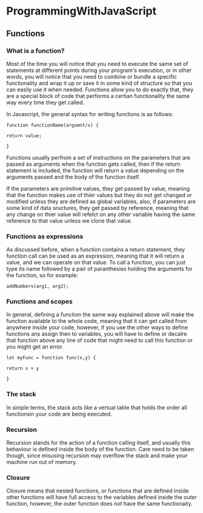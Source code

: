 # ProgrammingWithJavaScript

## Functions

### What is a function?

Most of the time you will notice that you need to execute the same set of statements at different points during your program's execution, or in other words, you will notice that you need to combine or bundle a specific functionality and wrap it up or save it in some kind of structure so that you can easily use it when needed. Functions allow you to do exactly that, they are a special block of code that performs a certian functionality the same way every time they get called.

In Javascript, the general syntax for writing functions is as follows:

`function functionName(argumnt/s) {`

  `return value;`

`}`

Functions usually perfrom a set of instructions on the parameters that are passed as arguments when the function gets called, then if the return statement is included, the function will return a value depending on the arguments passed and the body of the function itself.

If the parameters are primitive values, they get passed by value, meaning that the function makes use of thier values but they do not get changed or modified unless they are defined as global variables, also, if parameters are some kind of data sructures, they get passed by reference, meaning that any change on thier value will refelct on any other variable having the same reference to that value unless we clone that value.

### Functions as expressions

As discussed before, when a function contains a return statement, they function call can be used as an expression, meaning that it will return a value, and we can operate on that value. To call a function, you can just type its name followed by a pair of paranthesies holding the arguments for the function, so for example:

`addNumbers(arg1, arg2);`

### Functions and scopes

In general, defining a function the same way explained above will make the function available to the whole code, meaning that it can get called from anywhere inside your code, however, if you use the other ways to define functions ans assign then to variables, you will have to define or decalre that function above any line of code that might need to call this function or you might get an error.

`let myFunc = function func(x,y) {`

  `return x + y`

`}`

### The stack

In simple terms, the stack acts like a vertual table that holds the order all functionsin your code are being executed. 

### Recursion 

Recursion stands for the action of a function calling itself, and usually this behaviour is defined inside the body of the function. Care need to be taken though, since misusing recursion may overflow the stack and make your machine run out of memory.

### Closure

Closure means that nested functions, or functions that are defined inside other functions will have full access to the variables defined inside the outer function, however, the outer function does not have the same functionaity.






